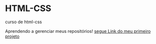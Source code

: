 # HTML-CSS
 curso de html-css


Aprendendo a gerenciar meus repositórios!
<a href="https://lorenzzof.github.io/HTML-CSS/CSS/EXERCICIOS%20CSS/MINIPROJETO/miniprojeto.html">segue Link do meu primeiro projeto</a>